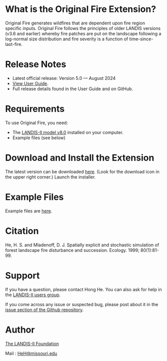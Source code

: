 # What is the Original Fire Extension?

Original Fire generates wildfires that are dependent upon fire region specific inputs. Original Fire follows the principles of older LANDIS versions (v3.6 and earlier) whereby fire patches are put on the landscape following a log-normal size distribution and fire severity is a function of time-since-last-fire. 

# Release Notes

- Latest official release: Version 5.0 — August 2024
- [View User Guide](https://github.com/LANDIS-II-Foundation/Extension-Base-Fire/blob/master/docs/LANDIS-II%20Original%20Fire%20v5.0%20User%20Guide.pdf).
- Full release details found in the User Guide and on GitHub.

# Requirements

To use Original Fire, you need:

- The [LANDIS-II model v8.0](http://www.landis-ii.org/install) installed on your computer.
- Example files (see below)

# Download and Install the Extension

The latest version can be downloaded [here](https://github.com/LANDIS-II-Foundation/Extension-Base-Fire/blob/master/deploy/installer/LANDIS-II-V8%20Original%20Fire%205.0-setup.exe). (Look for the download icon in the upper right corner.)  Launch the installer.

# Example Files

Example files are [here](https://downgit.github.io/#/home?url=https://github.com/LANDIS-II-Foundation/Extension-Base-Fire/blob/master/testings/Core8.0-OriginalFire5.0).

# Citation

He, H. S. and Mladenoff, D. J. Spatially explicit and stochastic simulation of forest landscape fire disturbance and succession. Ecology. 1999; 80(1):81-99.

# Support

If you have a question, please contact Hong He. 
You can also ask for help in the [LANDIS-II users group](http://www.landis-ii.org/users).

If you come across any issue or suspected bug, please post about it in the [issue section of the Github repository](https://github.com/LANDIS-II-Foundation/Extension-Base-Fire/issues).

# Author

[The LANDIS-II Foundation](http://www.landis-ii.org)

Mail : HeH@missouri.edu
